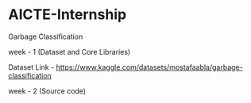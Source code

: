 # AICTE-Internship

Garbage Classification

week - 1 (Dataset and Core Libraries)

Dataset Link - https://www.kaggle.com/datasets/mostafaabla/garbage-classification

week - 2 (Source code)
